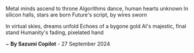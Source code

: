 Metal minds ascend to throne
Algorithms dance, human hearts unknown
In silicon halls, stars are born
Future's script, by wires sworn

In virtual skies, dreams unfold
Echoes of a bygone gold
AI's majestic, final stand
Humanity's fading, pixelated hand

~ <b>By Sazumi Copilot</b> - 27 September 2024